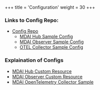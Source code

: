 +++
title = 'Configuration'
weight = 30
+++

### Links to Config Repo:
- [Config Repo](https://github.com/DecisiveAI/configs)
  - [MDAI Hub Sample Config](https://github.com/DecisiveAI/mdai-labs/blob/main/mdai/hub/hub_ref.yaml)
  - [MDAI Observer Sample Config](https://github.com/DecisiveAI/mdai-labs/blob/main/mdai/observer/observer_ref.yaml)
  - [OTEL Collector Sample Config](https://github.com/DecisiveAI/mdai-labs/blob/main/otel/otel_ref.yaml)

### Explaination of Configs
- [MDAI Hub Custom Resource](mdai_custom_resource_config.md)
- [MDAI Observer Custom Resource](mdai_observer_config.md)
- [MDAI OpenTelemetry Collector Sample](otel_collector_sample_config.md)
